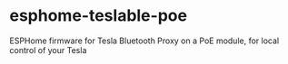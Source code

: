 # esphome-teslable-poe
ESPHome firmware for Tesla Bluetooth Proxy on a PoE module, for local control of your Tesla
